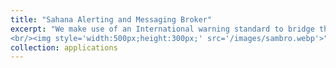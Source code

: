 ```yaml
---
title: "Sahana Alerting and Messaging Broker"
excerpt: "We make use of an International warning standard to bridge the last mile and bring efficiency to early warning practices.
<br/><img style='width:500px;height:300px;' src='/images/sambro.webp'>"
collection: applications
---
```

